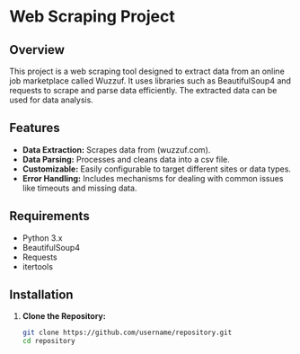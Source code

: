 # Web Scraping Project

## Overview

This project is a web scraping tool designed to extract data from an online job marketplace called Wuzzuf. It uses libraries such as BeautifulSoup4 and requests to scrape and parse data efficiently. The extracted data can be used for data analysis.

## Features

- **Data Extraction:** Scrapes data from (wuzzuf.com).
- **Data Parsing:** Processes and cleans data into a csv file.
- **Customizable:** Easily configurable to target different sites or data types.
- **Error Handling:** Includes mechanisms for dealing with common issues like timeouts and missing data.

## Requirements

- Python 3.x
- BeautifulSoup4
- Requests
- itertools

## Installation

1. **Clone the Repository:**
   ```bash
   git clone https://github.com/username/repository.git
   cd repository
